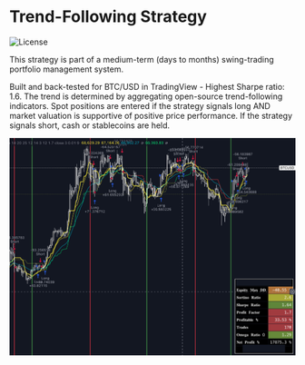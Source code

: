 # Trend-Following Strategy

![License](https://img.shields.io/badge/License-MIT-blue.svg)

This strategy is part of a medium-term (days to months) swing-trading portfolio management system.

Built and back-tested for BTC/USD in TradingView - Highest Sharpe ratio: 1.6. 
The trend is determined by aggregating open-source trend-following indicators. 
Spot positions are entered if the strategy signals long AND market valuation is supportive of positive price performance.
If the strategy signals short, cash or stablecoins are held. 


![Project Screenshot](images/strategy1.png)
